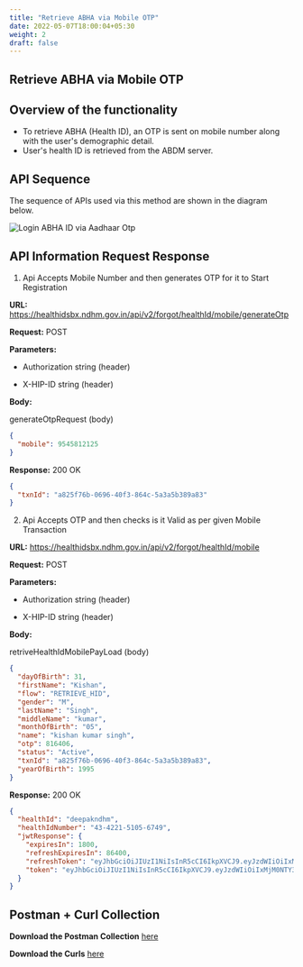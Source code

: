 ```yaml
---
title: "Retrieve ABHA via Mobile OTP"
date: 2022-05-07T18:00:04+05:30
weight: 2
draft: false
---
```



## Retrieve ABHA via Mobile OTP

## Overview of the functionality 

- To retrieve ABHA (Health ID), an OTP is sent on mobile number along with the user's demographic detail.
- User's health ID is retrieved from the ABDM server.

## API Sequence 

The sequence of APIs used via this method are shown in the diagram below.

![Login ABHA ID via Aadhaar Otp](/abdm-docs/img/Forgot_ABHA(Health_ID)_Retrieve_via_Mobile_OTP.png)


## API Information Request Response 


1. Api Accepts Mobile Number and then generates OTP for it to Start Registration

**URL:** https://healthidsbx.ndhm.gov.in/api/v2/forgot/healthId/mobile/generateOtp

**Request:** POST  

**Parameters:**

- Authorization string (header)

- X-HIP-ID string (header)


**Body:**

generateOtpRequest  (body)

```json
{
  "mobile": 9545812125
}
```

**Response:** 200 OK

```json
{
  "txnId": "a825f76b-0696-40f3-864c-5a3a5b389a83"
}
```



2. Api Accepts OTP and then checks is it Valid as per given Mobile Transaction

**URL:** https://healthidsbx.ndhm.gov.in/api/v2/forgot/healthId/mobile

**Request:** POST  

**Parameters:**

- Authorization string (header)

- X-HIP-ID string (header)


**Body:**

retriveHealthIdMobilePayLoad  (body)

```json
{
  "dayOfBirth": 31,
  "firstName": "Kishan",
  "flow": "RETRIEVE_HID",
  "gender": "M",
  "lastName": "Singh",
  "middleName": "kumar",
  "monthOfBirth": "05",
  "name": "kishan kumar singh",
  "otp": 816406,
  "status": "Active",
  "txnId": "a825f76b-0696-40f3-864c-5a3a5b389a83",
  "yearOfBirth": 1995
}
```

**Response:** 200 OK

```json
{
  "healthId": "deepakndhm",
  "healthIdNumber": "43-4221-5105-6749",
  "jwtResponse": {
    "expiresIn": 1800,
    "refreshExpiresIn": 86400,
    "refreshToken": "eyJhbGciOiJIUzI1NiIsInR5cCI6IkpXVCJ9.eyJzdWIiOiIxMjM0NTY3ODkwIiwibmFtZSI6IkpvaG4gRG9lIiwiaWF0IjoxNTE2MjM5MDIyfQ.SflKxwRJSMeKKF2QT4fwpMeJf36POk6yJV_adQssw5c",
    "token": "eyJhbGciOiJIUzI1NiIsInR5cCI6IkpXVCJ9.eyJzdWIiOiIxMjM0NTY3ODkwIiwibmFtZSI6IkpvaG4gRG9lIiwiaWF0IjoxNTE2MjM5MDIyfQ.SflKxwRJSMeKKF2QT4fwpMeJf36POk6yJV_adQssw5c"
  }
}
```


## Postman + Curl Collection 

**Download the Postman Collection** [here](/abdm-docs/Postman/)

**Download the Curls** [here](/abdm-docs/Curls/)



